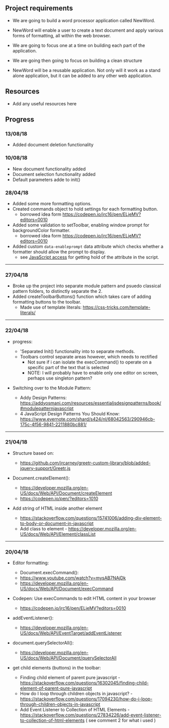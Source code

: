 ## Project requirements

- We are going to build a word processor application called NewWord.

- NewWord will enable a user to create a text document and apply various forms of formatting, all within the web browser.

- We are going to focus one at a time on building each part of the application.

- We are going then going to focus on building a clean structure

- NewWord will be a reusable application. Not only will it work as a stand alone application, but it can be added to any other web application.

## Resources

- Add any useful resources here

## Progress

### 13/08/18
- Added document deletion functionality

### 10/08/18
- New document functionality added
- Document selection functionality added
- Default parameters adde to init()

### 28/04/18
- Added some more formatting options.
- Created commands object to hold settings for each formatting button.
  - borrowed idea form https://codepen.io/jrc16/pen/ELjeMV?editors=0010
- Added some validation to setToolbar, enabling window prompt for backgroundColor formatter.
  - borrowed idea form https://codepen.io/jrc16/pen/ELjeMV?editors=0010
- Added custom `data-enableprompt` data attribute which checks whether a formatter should allow the prompt to display.
  - see [JavaScript access](https://developer.mozilla.org/en-US/docs/Learn/HTML/Howto/Use_data_attributes) for getting hold of the attribute in the script.

---

### 27/04/18

- Broke up the project into separate module pattern and psuedo classical pattern folders, to distinctly separate the 2.
- Added createToolbarButtons() function which takes care of adding formatting buttons to the toolbar.
  - Made use of template literals: https://css-tricks.com/template-literals/

---

### 22/04/18

- progress:
  - 'Separated Init() functionality into to separate methods.
  - Toolbars control separate areas however, which needs to rectified
    - Not sure if i can isolate the execCommand() to operate on a specific part of the text that is selected
    - NOTE: I will probably have to enable only one editor on screen, perhaps use singleton pattern?

- Switching over to the Module Pattern:
  - Addy Design Patterns: https://addyosmani.com/resources/essentialjsdesignpatterns/book/#modulepatternjavascript
  - 4 JavaScript Design Patterns You Should Know: https://www.evernote.com/shard/s424/nl/68042563/290946cb-175c-4f56-9841-2211880bc881/

---

### 21/04/18

  - Structure based on:
    - https://github.com/jrcarney/greetr-custom-library/blob/added-jquery-support/Greetr.js

  - Document.createElement():
    - https://developer.mozilla.org/en-US/docs/Web/API/Document/createElement
    - https://codepen.io/pen/?editors=1010

  - Add string of HTML inside another element
    - https://stackoverflow.com/questions/15741006/adding-div-element-to-body-or-document-in-javascript
    - Add class to element - https://developer.mozilla.org/en-US/docs/Web/API/Element/classList

---

### 20/04/18
- Editor formatting:
  - Document.execCommand():
  - https://www.youtube.com/watch?v=mysAB7NAjDk
  - https://developer.mozilla.org/en-US/docs/Web/API/Document/execCommand

- Codepen: Use execCommands to edit HTML content in your browser
  - https://codepen.io/jrc16/pen/ELjeMV?editors=0010

- addEventListener():
  - https://developer.mozilla.org/en-US/docs/Web/API/EventTarget/addEventListener

- document.querySelectorAll():
  - https://developer.mozilla.org/en-US/docs/Web/API/Document/querySelectorAll

- get child elements (buttons) in the toolbar:
  - Finding child element of parent pure javascript - https://stackoverflow.com/questions/16302045/finding-child-element-of-parent-pure-javascript
  - How do I loop through children objects in javascript? - https://stackoverflow.com/questions/17094230/how-do-i-loop-through-children-objects-in-javascript
  - Add Event Listener to Collection of HTML Elements - https://stackoverflow.com/questions/27834226/add-event-listener-to-collection-of-html-elements ( see comment 2 for what i used )
